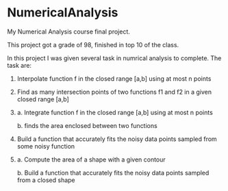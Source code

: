 # NumericalAnalysis
My Numerical Analysis course final project.

This project got a grade of 98, finished in top 10 of the class.

In this project I was given several task in numrical analysis to complete.
The task are:
1. Interpolate function f in the closed range [a,b] using at most n points
2. Find as many intersection points of two functions f1 and f2 in a given closed range [a,b]
3. a. Integrate function f in the closed range [a,b] using at most n points

   b. finds the area enclosed between two functions
4. Build a function that accurately fits the noisy data points sampled from some noisy function
5. a. Compute the area of a shape with a given contour

   b. Build a function that accurately fits the noisy data points sampled from
        a closed shape
